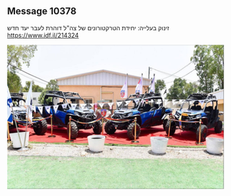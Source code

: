 ## Message 10378

זינוק בעלייה:
יחידת הטרקטורונים של צה"ל דוהרת לעבר יעד חדש
https://www.idf.il/214324

![Photo](10378/10378_photo.jpg)
